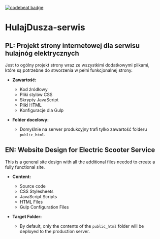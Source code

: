 [![codebeat badge](https://codebeat.co/badges/cffb6fb5-1852-4ee0-8376-611636ce6e54)](https://codebeat.co/projects/github-com-reisene-hulajdusza-serwis-main)

# HulajDusza-serwis

## PL: Projekt strony internetowej dla serwisu hulajnóg elektrycznych

Jest to ogólny projekt strony wraz ze wszystkimi dodatkowymi plikami, które są potrzebne do stworzenia w pełni funkcjonalnej strony.

- **Zawartość:**
  - Kod źródłowy
  - Pliki stylów CSS
  - Skrypty JavaScript
  - Pliki HTML
  - Konfiguracje dla Gulp

- **Folder docelowy:**
  - Domyślnie na serwer produkcyjny trafi tylko zawartość folderu `public_html`.

## EN: Website Design for Electric Scooter Service

This is a general site design with all the additional files needed to create a fully functional site.

- **Content:**
  - Source code
  - CSS Stylesheets
  - JavaScript Scripts
  - HTML Files
  - Gulp Configuration Files

- **Target Folder:**
  - By default, only the contents of the `public_html` folder will be deployed to the production server.